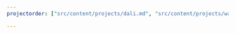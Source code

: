 ```yaml
---
projectorder: ["src/content/projects/dali.md", "src/content/projects/war.md", "src/content/projects/yorkville.md", "src/content/projects/metamorphosis.md", "src/content/projects/meg.md", "src/content/projects/masseria.md", "src/content/projects/gerry.md", "src/content/projects/life.md", "src/content/projects/look.md", "src/content/projects/ufo.md", "src/content/projects/beauty.md", "src/content/projects/inception.md"]

---
```

